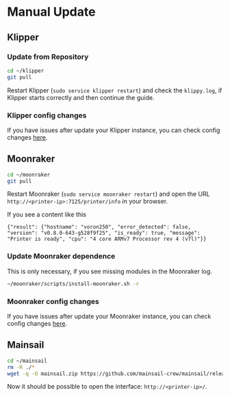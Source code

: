 # Manual Update

## Klipper

### Update from Repository <a href="#update-from-repository" id="update-from-repository"></a>

```bash
cd ~/klipper
git pull
```

Restart Klipper (`sudo service klipper restart`) and check the `klippy.log`, if Klipper starts correctly and then continue the guide.

### &#x20;Klipper config changes <a href="#klipper-config-changes" id="klipper-config-changes"></a>

If you have issues after update your Klipper instance, you can check config changes [here](https://www.klipper3d.org/Config\_Changes.html).

## Moonraker

```bash
cd ~/moonraker
git pull
```

Restart Moonraker (`sudo service moonraker restart`) and open the URL `http://<printer-ip>:7125/printer/info` in your browser.

If you see a content like this

```
{"result": {"hostname": "voron250", "error_detected": false, "version": "v0.8.0-643-g528f9f25", "is_ready": true, "message": "Printer is ready", "cpu": "4 core ARMv7 Processor rev 4 (v7l)"}}
```

### &#x20;Update Moonraker dependence <a href="#update-moonraker-dependence" id="update-moonraker-dependence"></a>

This is only necessary, if you see missing modules in the Moonraker log.

```bash
~/moonraker/scripts/install-moonraker.sh -r
```

### &#x20;Moonraker config changes <a href="#moonraker-config-changes" id="moonraker-config-changes"></a>

If you have issues after update your Moonraker instance, you can check config changes [here](https://moonraker.readthedocs.io/en/latest/user\_changes/).

## Mainsail

```bash
cd ~/mainsail
rm -R ./*
wget -q -O mainsail.zip https://github.com/mainsail-crew/mainsail/releases/latest/download/mainsail.zip && unzip mainsail.zip && rm mainsail.zip
```

Now it should be possible to open the interface: `http://<printer-ip>/`.
